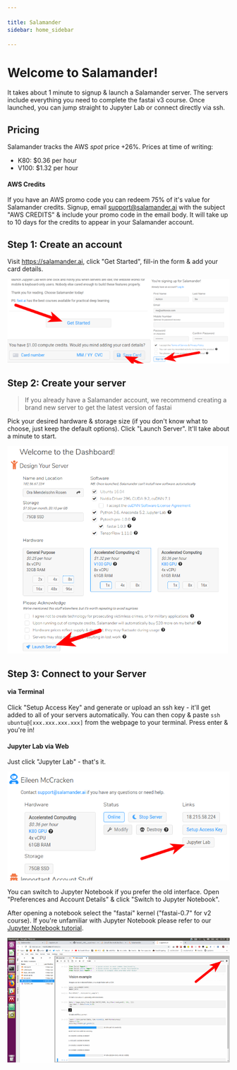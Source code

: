 ```yaml
---

title: Salamander
sidebar: home_sidebar

---
```


# Welcome to Salamander!

It takes about 1 minute to signup & launch a Salamander server. The servers include everything you need to complete the fastai v3 course. Once launched, you can jump straight to Jupyter Lab or connect directly via ssh.

## Pricing

Salamander tracks the AWS _spot_ price +26%. Prices at time of writing:

- K80: $0.36 per hour
- V100: $1.32 per hour

#### AWS Credits

If you have an AWS promo code you can redeem 75% of it's value for Salamander credits. Signup, email [support@salamander.ai](mailto:support@salamander.ai) with the subject "AWS CREDITS" & include your promo code in the email body. It will take up to 10 days for the credits to appear in your Salamander account.

## Step 1: Create an account

Visit https://salamander.ai, click "Get Started", fill-in the form & add your card details.

![](./images/salamander/create_account.png)

## Step 2: Create your server

> If you already have a Salamander account, we recommend creating a brand new server to get the latest version of fastai

Pick your desired hardware & storage size (if you don't know what to choose, just keep the default options). Click "Launch Server". It'll take about a minute to start.

![](./images/salamander/create_server.png)

## Step 3: Connect to your Server

#### via Terminal

Click "Setup Access Key" and generate or upload an ssh key - it'll get added to all of your servers automatically. You can then copy & paste `ssh ubuntu@[xxx.xxx.xxx.xxx]` from the webpage to your terminal. Press enter & you're in!

#### Jupyter Lab via Web

Just click "Jupyter Lab" - that's it.

![](./images/salamander/jupyter_lab_01.png)

You can switch to Jupyter Notebook if you prefer the old interface. Open "Preferences and Account Details" & click "Switch to Jupyter Notebook".

After opening a notebook select the "fastai" kernel ("fastai-0.7" for v2 course). If you're unfamiliar with Jupyter Notebook please refer to our [Jupyter Notebook tutorial](http://course-v3.fast.ai/notebook_tutorial.html).

![](./images/salamander/jupyter_lab_02.png)

